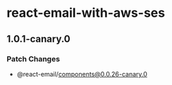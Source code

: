 # react-email-with-aws-ses

## 1.0.1-canary.0

### Patch Changes

- @react-email/components@0.0.26-canary.0
